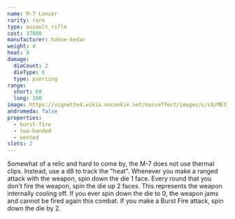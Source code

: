 ```yaml
---
name: M-7 Lancer
rarity: rare
type: assault_rifle
cost: 37000
manufacturer: hahne-kedar
weight: 4
heat: 8
damage:
  dieCount: 2
  dieType: 6
  type: piercing
range:
  short: 60
  long: 180
image: https://vignette4.wikia.nocookie.net/masseffect/images/c/c6/ME3_Lancer_AS.png/revision/latest?cb=20130227094559
andromeda: false
properties:
  - burst-fire
  - two-handed
  - vented
slots: 2
---
```

Somewhat of a relic and hard to come by, the M-7 does not use thermal clips. Instead, use a d8 to 
track the \"heat\". Whenever you make a ranged attack with the weapon, spin down the die 1 face. 
Every round that you don't fire the weapon, spin the die up 2 faces. This represents the weapon 
internally cooling off. If you ever spin down the die to 0, the weapon jams and cannot be fired 
again this combat. If you make a Burst Fire attack, spin down the die by 2.